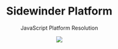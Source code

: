 <div align='center'>

<h1>Sidewinder Platform</h1>

<p>JavaScript Platform Resolution</p>

[<img src="https://img.shields.io/npm/v/@sidewinder/platform?label=%40sidewinder%2Fplatform">](https://www.npmjs.com/package/@sidewinder/platform)

</div>